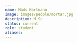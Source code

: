 ```yaml
---
name: Mads Hartmann
image: images/people/mortar.jpg
description: M.Sc
status: current
role: student
aliases:
---
```

